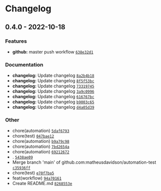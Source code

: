 # Changelog

## 0.4.0 - 2022-10-18

### Features

- **github:** master push workflow [`638e32d1`](https://github.com/matheusdavidson/automation-test/commit/638e32d134d4842d168dda40771708a6c8541684)

### Documentation

- **changelog:** Update changelog [`8a2b4b18`](https://github.com/matheusdavidson/automation-test/commit/8a2b4b18700c4a6eda00020854b11974cf14bd20)
- **changelog:** Update changelog [`8f5f53bc`](https://github.com/matheusdavidson/automation-test/commit/8f5f53bcd7427abc8d850db3bb8be76bd340c501)
- **changelog:** Update changelog [`73319745`](https://github.com/matheusdavidson/automation-test/commit/73319745882fae177894989d2733ec2f577459ac)
- **changelog:** Update changelog [`3a9c0996`](https://github.com/matheusdavidson/automation-test/commit/3a9c09964eb8f856d8da10867883b7f2736dae57)
- **changelog:** Update changelog [`616767bc`](https://github.com/matheusdavidson/automation-test/commit/616767bc0e104211706257fbc80ca89c946e2880)
- **changelog:** Update changelog [`b9003c65`](https://github.com/matheusdavidson/automation-test/commit/b9003c65e9ea5485bfa19713a9b4f6392183ecf6)
- **changelog:** Update changelog [`d4a05d39`](https://github.com/matheusdavidson/automation-test/commit/d4a05d39e8efa951e577fea4fec529e58bf77d6b)

### Other

- chore(automation) [`5daf6793`](https://github.com/matheusdavidson/automation-test/commit/5daf6793fad4fb92a2b9dc000d30908df63af4e0)
- chore(test) [`047bae12`](https://github.com/matheusdavidson/automation-test/commit/047bae129f2022eff110aa287f8f9948c1ecb076)
- chore(automation) [`b9a79c98`](https://github.com/matheusdavidson/automation-test/commit/b9a79c98e7b2b668931941ff384076ec73e5fdca)
- chore(automation) [`7bd2654a`](https://github.com/matheusdavidson/automation-test/commit/7bd2654a2f0af66cf050e9622a786c6f10015b89)
- chore(automation) [`69212672`](https://github.com/matheusdavidson/automation-test/commit/69212672f173fceabd1277afdc40a5b31a0c8001)
- . [`5438ae09`](https://github.com/matheusdavidson/automation-test/commit/5438ae09384e9dd1660b432e7b1964c7d221c1f8)
- Merge branch 'main' of github.com:matheusdavidson/automation-test [`c35936ff`](https://github.com/matheusdavidson/automation-test/commit/c35936ff315c27af873a01150bf48ed176dc29e2)
- chore(test) [`e70f7ba5`](https://github.com/matheusdavidson/automation-test/commit/e70f7ba52511eb25a0475946fc9111bc118b8efe)
- feat(workflow) [`94a70161`](https://github.com/matheusdavidson/automation-test/commit/94a7016133e5fcf63e376cee4b2908a086235a5f)
- Create README.md [`8268553e`](https://github.com/matheusdavidson/automation-test/commit/8268553e0e16b89f520f17ff6b1bb2d2ab867978)